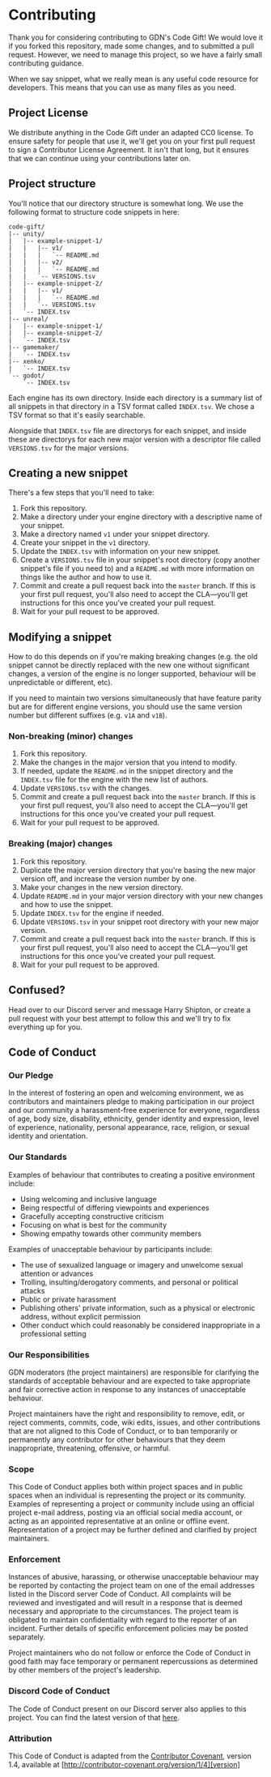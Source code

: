 # Contributing

Thank you for considering contributing to GDN's Code Gift! We would love it if you forked this repository, made some changes, and to submitted a pull request. However, we need to manage this project, so we have a fairly small contributing guidance.

When we say snippet, what we really mean is any useful code resource for developers. This means that you can use as many files as you need.

## Project License

We distribute anything in the Code Gift under an adapted CC0 license. To ensure safety for people that use it, we'll get you on your first pull request to sign a Contributor License Agreement. It isn't that long, but it ensures that we can continue using your contributions later on.

## Project structure

You'll notice that our directory structure is somewhat long. We use the following format to structure code snippets in here:

```
code-gift/
|-- unity/
|   |-- example-snippet-1/
|   |   |-- v1/
|   |   |   `-- README.md
|   |   |-- v2/
|   |   |   `-- README.md
|   |   `-- VERSIONS.tsv
|   |-- example-snippet-2/
|   |   |-- v1/
|   |   |   `-- README.md
|   |   `-- VERSIONS.tsv
|   `-- INDEX.tsv
|-- unreal/
|   |-- example-snippet-1/
|   |-- example-snippet-2/
|   `-- INDEX.tsv
|-- gamemaker/
|   `-- INDEX.tsv
|-- xenko/
|   `-- INDEX.tsv
`-- godot/
    `-- INDEX.tsv
```

Each engine has its own directory. Inside each directory is a summary list of all snippets in that directory in a TSV format called `INDEX.tsv`. We chose a TSV format so that it's easily searchable.

Alongside that `INDEX.tsv` file are directorys for each snippet, and inside these are directorys for each new major version with a descriptor file called `VERSIONS.tsv` for the major versions.

## Creating a new snippet

There's a few steps that you'll need to take:
1. Fork this repository.
2. Make a directory under your engine directory with a descriptive name of your snippet.
3. Make a directory named `v1` under your snippet directory.
4. Create your snippet in the `v1` directory.
5. Update the `INDEX.tsv` with information on your new snippet.
6. Create a `VERSIONS.tsv` file in your snippet's root directory (copy another snippet's file if you need to) and a `README.md` with more information on things like the author and how to use it.
7. Commit and create a pull request back into the `master` branch. If this is your first pull request, you'll also need to accept the CLA—you'll get instructions for this once you've created your pull request.
8. Wait for your pull request to be approved.

## Modifying a snippet

How to do this depends on if you're making breaking changes (e.g. the old snippet cannot be directly replaced with the new one without significant changes, a version of the engine is no longer supported, behaviour will be unpredictable or different, etc).

If you need to maintain two versions simultaneously that have feature parity but are for different engine versions, you should use the same version number but different suffixes (e.g. `v1A` and `v1B`).

### Non-breaking (minor) changes

1. Fork this repository.
2. Make the changes in the major version that you intend to modify.
3. If needed, update the `README.md` in the snippet directory and the `INDEX.tsv` file for the engine with the new list of authors.
4. Update `VERSIONS.tsv` with the changes.
4. Commit and create a pull request back into the `master` branch. If this is your first pull request, you'll also need to accept the CLA—you'll get instructions for this once you've created your pull request.
5. Wait for your pull request to be approved.

### Breaking (major) changes

1. Fork this repository.
2. Duplicate the major version directory that you're basing the new major version off, and increase the version number by one.
3. Make your changes in the new version directory.
4. Update `README.md` in your major version directory with your new changes and how to use the snippet.
5. Update `INDEX.tsv` for the engine if needed.
6. Update `VERSIONS.tsv` in your snippet root directory with your new major version.
7. Commit and create a pull request back into the `master` branch. If this is your first pull request, you'll also need to accept the CLA—you'll get instructions for this once you've created your pull request.
8. Wait for your pull request to be approved.

## Confused?

Head over to our Discord server and message Harry Shipton, or create a pull request with your best attempt to follow this and we'll try to fix everything up for you.

## Code of Conduct

### Our Pledge

In the interest of fostering an open and welcoming environment, we as contributors and maintainers pledge to making participation in our project and our community a harassment-free experience for everyone, regardless of age, body size, disability, ethnicity, gender identity and expression, level of experience, nationality, personal appearance, race, religion, or sexual identity and orientation.

### Our Standards

Examples of behaviour that contributes to creating a positive environment include:
* Using welcoming and inclusive language
* Being respectful of differing viewpoints and experiences
* Gracefully accepting constructive criticism
* Focusing on what is best for the community
* Showing empathy towards other community members

Examples of unacceptable behaviour by participants include:
* The use of sexualized language or imagery and unwelcome sexual attention or advances
* Trolling, insulting/derogatory comments, and personal or political attacks
* Public or private harassment
* Publishing others' private information, such as a physical or electronic address, without explicit permission
* Other conduct which could reasonably be considered inappropriate in a professional setting

### Our Responsibilities

GDN moderators (the project maintainers) are responsible for clarifying the standards of acceptable behaviour and are expected to take appropriate and fair corrective action in response to any instances of unacceptable behaviour.

Project maintainers have the right and responsibility to remove, edit, or reject comments, commits, code, wiki edits, issues, and other contributions that are not aligned to this Code of Conduct, or to ban temporarily or permanently any contributor for other behaviours that they deem inappropriate, threatening, offensive, or harmful.

### Scope

This Code of Conduct applies both within project spaces and in public spaces when an individual is representing the project or its community. Examples of representing a project or community include using an official project e-mail address, posting via an official social media account, or acting as an appointed representative at an online or offline event. Representation of a project may be further defined and clarified by project maintainers.

### Enforcement

Instances of abusive, harassing, or otherwise unacceptable behaviour may be reported by contacting the project team on one of the email addresses listed in the Discord server Code of Conduct. All complaints will be reviewed and investigated and will result in a response that is deemed necessary and appropriate to the circumstances. The project team is obligated to maintain confidentiality with regard to the reporter of an incident. Further details of specific enforcement policies may be posted separately.

Project maintainers who do not follow or enforce the Code of Conduct in good faith may face temporary or permanent repercussions as determined by other members of the project's leadership.

### Discord Code of Conduct

The Code of Conduct present on our Discord server also applies to this project. You can find the latest version of that [here][Discord Code of Conduct].

### Attribution

This Code of Conduct is adapted from the [Contributor Covenant][homepage], version 1.4, available at [http://contributor-covenant.org/version/1/4][version]

[homepage]: http://contributor-covenant.org
[version]: http://contributor-covenant.org/version/1/4/
[Discord Code of Conduct]: https://drive.google.com/file/d/0B_1-SSt4d0_JT3F6LUxwZ1NELWM/view
